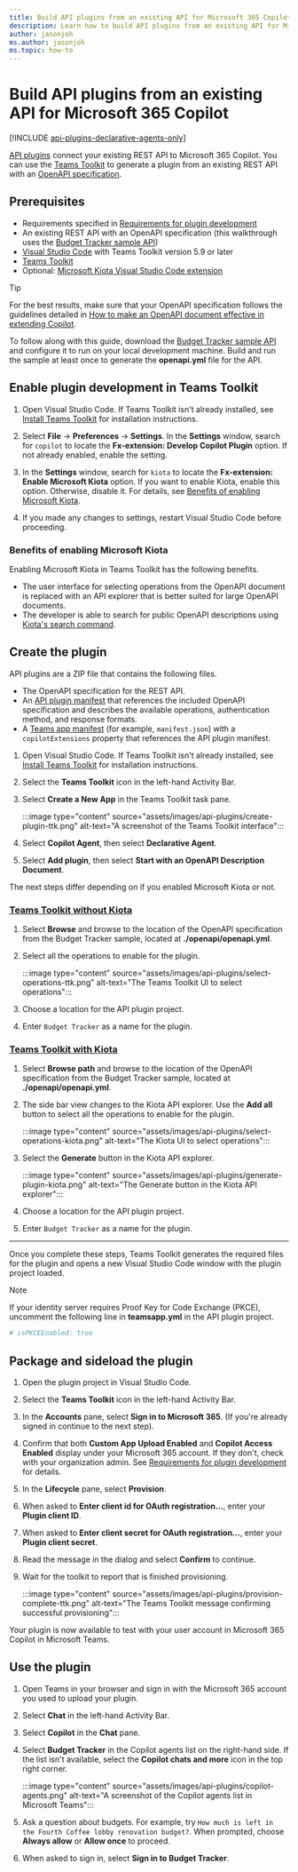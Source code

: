 ```yaml
---
title: Build API plugins from an existing API for Microsoft 365 Copilot
description: Learn how to build API plugins from an existing API for Microsoft 365 Copilot
author: jasonjoh
ms.author: jasonjoh
ms.topic: how-to
---
```


<!-- markdownlint-disable MD024 MD051 -->

# Build API plugins from an existing API for Microsoft 365 Copilot

[!INCLUDE [api-plugins-declarative-agents-only](includes/api-plugins-declarative-agents-only.md)]

[API plugins](overview-api-plugins.md) connect your existing REST API to Microsoft 365 Copilot. You can use the [Teams Toolkit](/microsoftteams/platform/toolkit/teams-toolkit-fundamentals) to generate a plugin from an existing REST API with an [OpenAPI specification](https://www.openapis.org/what-is-openapi).

## Prerequisites

- Requirements specified in [Requirements for plugin development](prerequisites.md#requirements-for-developing-agents-and-plugins)
- An existing REST API with an OpenAPI specification (this walkthrough uses the [Budget Tracker sample API](https://github.com/microsoftgraph/msgraph-sample-copilot-plugin))
- [Visual Studio Code](https://code.visualstudio.com/) with Teams Toolkit version 5.9 or later
- [Teams Toolkit](/microsoftteams/platform/toolkit/install-teams-toolkit)
- Optional: [Microsoft Kiota Visual Studio Code extension](https://marketplace.visualstudio.com/items?itemName=ms-graph.kiota)

> [!TIP]
> For the best results, make sure that your OpenAPI specification follows the guidelines detailed in [How to make an OpenAPI document effective in extending Copilot](openapi-document-guidance.md).

To follow along with this guide, download the [Budget Tracker sample API](https://github.com/microsoftgraph/msgraph-sample-copilot-plugin) and configure it to run on your local development machine. Build and run the sample at least once to generate the **openapi.yml** file for the API.

## Enable plugin development in Teams Toolkit

1. Open Visual Studio Code. If Teams Toolkit isn't already installed, see [Install Teams Toolkit](/microsoftteams/platform/toolkit/install-teams-toolkit) for installation instructions.

1. Select **File** -> **Preferences** -> **Settings**. In the **Settings** window, search for `copilot` to locate the **Fx-extension: Develop Copilot Plugin** option. If not already enabled, enable the setting.

1. In the **Settings** window, search for `kiota` to locate the **Fx-extension: Enable Microsoft Kiota** option. If you want to enable Kiota, enable this option. Otherwise, disable it. For details, see [Benefits of enabling Microsoft Kiota](#benefits-of-enabling-microsoft-kiota).

1. If you made any changes to settings, restart Visual Studio Code before proceeding.

### Benefits of enabling Microsoft Kiota

Enabling Microsoft Kiota in Teams Toolkit has the following benefits.

- The user interface for selecting operations from the OpenAPI document is replaced with an API explorer that is better suited for large OpenAPI documents.
- The developer is able to search for public OpenAPI descriptions using [Kiota's search command](/openapi/kiota/using#description-search).

## Create the plugin

API plugins are a ZIP file that contains the following files.

- The OpenAPI specification for the REST API.
- An [API plugin manifest](api-plugin-manifest.md) that references the included OpenAPI specification and describes the available operations, authentication method, and response formats.
- A [Teams app manifest](/microsoftteams/platform/resources/schema/manifest-schema) (for example, `manifest.json`) with a `copilotExtensions` property that references the API plugin manifest.

1. Open Visual Studio Code. If Teams Toolkit isn't already installed, see [Install Teams Toolkit](/microsoftteams/platform/toolkit/install-teams-toolkit) for installation instructions.

1. Select the **Teams Toolkit** icon in the left-hand Activity Bar.

1. Select **Create a New App** in the Teams Toolkit task pane.

    :::image type="content" source="assets/images/api-plugins/create-plugin-ttk.png" alt-text="A screenshot of the Teams Toolkit interface":::

1. Select **Copilot Agent**, then select **Declarative Agent**.

1. Select **Add plugin**, then select **Start with an OpenAPI Description Document**.

The next steps differ depending on if you enabled Microsoft Kiota or not.

### [Teams Toolkit without Kiota](#tab/toolkit)

1. Select **Browse** and browse to the location of the OpenAPI specification from the Budget Tracker sample, located at **./openapi/openapi.yml**.

1. Select all the operations to enable for the plugin.

    :::image type="content" source="assets/images/api-plugins/select-operations-ttk.png" alt-text="The Teams Toolkit UI to select operations":::

1. Choose a location for the API plugin project.

1. Enter `Budget Tracker` as a name for the plugin.

### [Teams Toolkit with Kiota](#tab/kiota)

1. Select **Browse path** and browse to the location of the OpenAPI specification from the Budget Tracker sample, located at **./openapi/openapi.yml**.

1. The side bar view changes to the Kiota API explorer. Use the **Add all** button to select all the operations to enable for the plugin.

    :::image type="content" source="assets/images/api-plugins/select-operations-kiota.png" alt-text="The Kiota UI to select operations":::

1. Select the **Generate** button in the Kiota API explorer.

    :::image type="content" source="assets/images/api-plugins/generate-plugin-kiota.png" alt-text="The Generate button in the Kiota API explorer":::

1. Choose a location for the API plugin project.

1. Enter `Budget Tracker` as a name for the plugin.

---

Once you complete these steps, Teams Toolkit generates the required files for the plugin and opens a new Visual Studio Code window with the plugin project loaded.

> [!NOTE]
> If your identity server requires Proof Key for Code Exchange (PKCE), uncomment the following line in **teamsapp.yml** in the API plugin project.
>
> ```yml
> # isPKCEEnabled: true
> ```

## Package and sideload the plugin

1. Open the plugin project in Visual Studio Code.

1. Select the **Teams Toolkit** icon in the left-hand Activity Bar.

1. In the **Accounts** pane, select **Sign in to Microsoft 365**. (If you're already signed in continue to the next step).

1. Confirm that both **Custom App Upload Enabled** and **Copilot Access Enabled** display under your Microsoft 365 account. If they don't, check with your organization admin. See [Requirements for plugin development](prerequisites.md#requirements-for-developing-agents-and-plugins) for details.

1. In the **Lifecycle** pane, select **Provision**.

1. When asked to **Enter client id for OAuth registration...**, enter your **Plugin client ID**.

1. When asked to **Enter client secret for OAuth registration...**, enter your **Plugin client secret**.

1. Read the message in the dialog and select **Confirm** to continue.

1. Wait for the toolkit to report that is finished provisioning.

    :::image type="content" source="assets/images/api-plugins/provision-complete-ttk.png" alt-text="The Teams Toolkit message confirming successful provisioning":::

Your plugin is now available to test with your user account in Microsoft 365 Copilot in Microsoft Teams.

## Use the plugin

1. Open Teams in your browser and sign in with the Microsoft 365 account you used to upload your plugin.

1. Select **Chat** in the left-hand Activity Bar.

1. Select **Copilot** in the **Chat** pane.

1. Select **Budget Tracker** in the Copilot agents list on the right-hand side. If the list isn't available, select the **Copilot chats and more** icon in the top right corner.

    :::image type="content" source="assets/images/api-plugins/copilot-agents.png" alt-text="A screenshot of the Copilot agents list in Microsoft Teams":::

1. Ask a question about budgets. For example, try `How much is left in the Fourth Coffee lobby renovation budget?`. When prompted, choose **Always allow** or **Allow once** to proceed.

1. When asked to sign in, select **Sign in to Budget Tracker**.
